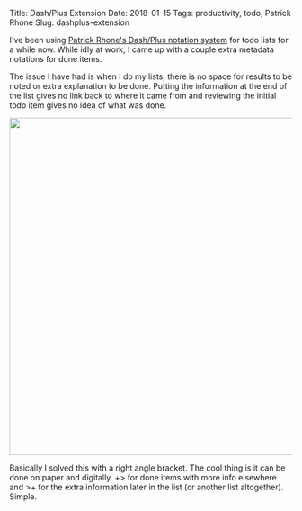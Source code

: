 Title: Dash/Plus Extension
Date: 2018-01-15
Tags: productivity, todo, Patrick Rhone
Slug: dashplus-extension

I've been using [Patrick Rhone's Dash/Plus notation system](http://patrickrhone.com/dashplus/) for todo lists for a while now. While idly at work, I came up with a couple extra metadata notations for done items.

The issue I have had is when I do my lists, there is no space for results to be noted or extra explanation to be done. Putting the information at the end of the list gives no link back to where it came from and reviewing the initial todo item gives no idea of what was done.

<img src="/images/2018-01-15 dashplus idea.jpg" width="600" class="align-center" />

Basically I solved this with a right angle bracket. The cool thing is it can be done on paper and digitally. +> for done items with more info elsewhere and >+ for the extra information later in the list (or another list altogether). Simple.